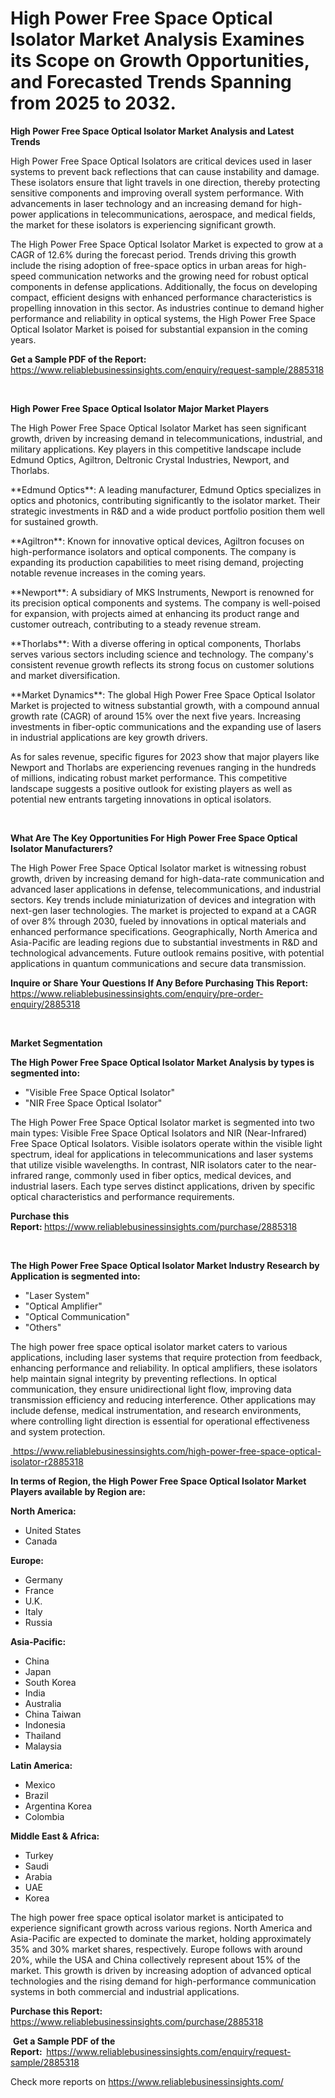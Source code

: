 <p><h1>High Power Free Space Optical Isolator Market Analysis Examines its Scope on Growth Opportunities, and Forecasted Trends Spanning from 2025 to 2032.</h1></p><p><strong>High Power Free Space Optical Isolator Market Analysis and Latest Trends</strong></p>
<p><p>High Power Free Space Optical Isolators are critical devices used in laser systems to prevent back reflections that can cause instability and damage. These isolators ensure that light travels in one direction, thereby protecting sensitive components and improving overall system performance. With advancements in laser technology and an increasing demand for high-power applications in telecommunications, aerospace, and medical fields, the market for these isolators is experiencing significant growth.</p><p>The High Power Free Space Optical Isolator Market is expected to grow at a CAGR of 12.6% during the forecast period. Trends driving this growth include the rising adoption of free-space optics in urban areas for high-speed communication networks and the growing need for robust optical components in defense applications. Additionally, the focus on developing compact, efficient designs with enhanced performance characteristics is propelling innovation in this sector. As industries continue to demand higher performance and reliability in optical systems, the High Power Free Space Optical Isolator Market is poised for substantial expansion in the coming years.</p></p>
<p><strong>Get a Sample PDF of the Report:&nbsp;</strong> <a href="https://www.reliablebusinessinsights.com/enquiry/request-sample/2885318?utm_campaign=2289&utm_medium=2&utm_source=Github&utm_content=ia&utm_term=13032025&utm_id=high-power-free-space-optical-isolator">https://www.reliablebusinessinsights.com/enquiry/request-sample/2885318</a></p>
<p>&nbsp;</p>
<p><strong>High Power Free Space Optical Isolator Major Market Players</strong></p>
<p><p>The High Power Free Space Optical Isolator Market has seen significant growth, driven by increasing demand in telecommunications, industrial, and military applications. Key players in this competitive landscape include Edmund Optics, Agiltron, Deltronic Crystal Industries, Newport, and Thorlabs.</p><p>**Edmund Optics**: A leading manufacturer, Edmund Optics specializes in optics and photonics, contributing significantly to the isolator market. Their strategic investments in R&D and a wide product portfolio position them well for sustained growth.</p><p>**Agiltron**: Known for innovative optical devices, Agiltron focuses on high-performance isolators and optical components. The company is expanding its production capabilities to meet rising demand, projecting notable revenue increases in the coming years.</p><p>**Newport**: A subsidiary of MKS Instruments, Newport is renowned for its precision optical components and systems. The company is well-poised for expansion, with projects aimed at enhancing its product range and customer outreach, contributing to a steady revenue stream.</p><p>**Thorlabs**: With a diverse offering in optical components, Thorlabs serves various sectors including science and technology. The company's consistent revenue growth reflects its strong focus on customer solutions and market diversification.</p><p>**Market Dynamics**: The global High Power Free Space Optical Isolator Market is projected to witness substantial growth, with a compound annual growth rate (CAGR) of around 15% over the next five years. Increasing investments in fiber-optic communications and the expanding use of lasers in industrial applications are key growth drivers.</p><p>As for sales revenue, specific figures for 2023 show that major players like Newport and Thorlabs are experiencing revenues ranging in the hundreds of millions, indicating robust market performance. This competitive landscape suggests a positive outlook for existing players as well as potential new entrants targeting innovations in optical isolators.</p></p>
<p>&nbsp;</p>
<p><strong>What Are The Key Opportunities For High Power Free Space Optical Isolator Manufacturers?</strong></p>
<p><p>The High Power Free Space Optical Isolator market is witnessing robust growth, driven by increasing demand for high-data-rate communication and advanced laser applications in defense, telecommunications, and industrial sectors. Key trends include miniaturization of devices and integration with next-gen laser technologies. The market is projected to expand at a CAGR of over 8% through 2030, fueled by innovations in optical materials and enhanced performance specifications. Geographically, North America and Asia-Pacific are leading regions due to substantial investments in R&D and technological advancements. Future outlook remains positive, with potential applications in quantum communications and secure data transmission.</p></p>
<p><strong>Inquire or Share Your Questions If Any Before Purchasing This Report:</strong> <a href="https://www.reliablebusinessinsights.com/enquiry/pre-order-enquiry/2885318?utm_campaign=2289&utm_medium=2&utm_source=Github&utm_content=ia&utm_term=13032025&utm_id=high-power-free-space-optical-isolator">https://www.reliablebusinessinsights.com/enquiry/pre-order-enquiry/2885318</a></p>
<p>&nbsp;</p>
<p><strong>Market Segmentation</strong></p>
<p><strong>The High Power Free Space Optical Isolator Market Analysis by types is segmented into:</strong></p>
<p><ul><li>"Visible Free Space Optical Isolator"</li><li>"NIR Free Space Optical Isolator"</li></ul></p>
<p><p>The High Power Free Space Optical Isolator market is segmented into two main types: Visible Free Space Optical Isolators and NIR (Near-Infrared) Free Space Optical Isolators. Visible isolators operate within the visible light spectrum, ideal for applications in telecommunications and laser systems that utilize visible wavelengths. In contrast, NIR isolators cater to the near-infrared range, commonly used in fiber optics, medical devices, and industrial lasers. Each type serves distinct applications, driven by specific optical characteristics and performance requirements.</p></p>
<p><strong>Purchase this Report:&nbsp;</strong><a href="https://www.reliablebusinessinsights.com/purchase/2885318?utm_campaign=2289&utm_medium=2&utm_source=Github&utm_content=ia&utm_term=13032025&utm_id=high-power-free-space-optical-isolator">https://www.reliablebusinessinsights.com/purchase/2885318</a></p>
<p>&nbsp;</p>
<p><strong>The High Power Free Space Optical Isolator Market Industry Research by Application is segmented into:</strong></p>
<p><ul><li>"Laser System"</li><li>"Optical Amplifier"</li><li>"Optical Communication"</li><li>"Others"</li></ul></p>
<p><p>The high power free space optical isolator market caters to various applications, including laser systems that require protection from feedback, enhancing performance and reliability. In optical amplifiers, these isolators help maintain signal integrity by preventing reflections. In optical communication, they ensure unidirectional light flow, improving data transmission efficiency and reducing interference. Other applications may include defense, medical instrumentation, and research environments, where controlling light direction is essential for operational effectiveness and system protection.</p></p>
<p><a href="https://www.reliablebusinessinsights.com/high-power-free-space-optical-isolator-r2885318?utm_campaign=2289&utm_medium=2&utm_source=Github&utm_content=ia&utm_term=13032025&utm_id=high-power-free-space-optical-isolator">&nbsp;https://www.reliablebusinessinsights.com/high-power-free-space-optical-isolator-r2885318</a></p>
<p><strong>In terms of Region, the High Power Free Space Optical Isolator Market Players available by Region are:</strong></p>
<p>
    <p> <strong> North America: </strong>
        <ul>
            <li>United States</li>
            <li>Canada</li>
        </ul>
        </p> 
    <p> <strong> Europe: </strong>
        <ul>
            <li>Germany</li>
            <li>France</li>
            <li>U.K.</li>
            <li>Italy</li>
            <li>Russia</li>
        </ul>
        </p> 
    <p> <strong> Asia-Pacific: </strong>
        <ul>
            <li>China</li>
            <li>Japan</li>
            <li>South Korea</li>
            <li>India</li>
            <li>Australia</li>
            <li>China Taiwan</li>
            <li>Indonesia</li>
            <li>Thailand</li>
            <li>Malaysia</li>
        </ul>
        </p> 
    <p> <strong> Latin America: </strong>
        <ul>
            <li>Mexico</li>
            <li>Brazil</li>
            <li>Argentina Korea</li>
            <li>Colombia</li>
        </ul>
        </p> 
    <p> <strong> Middle East & Africa: </strong>
        <ul>
            <li>Turkey</li>
            <li>Saudi</li>
            <li>Arabia</li>
            <li>UAE</li>
            <li>Korea</li>
        </ul>
    </p>
    </p>
<p><p>The high power free space optical isolator market is anticipated to experience significant growth across various regions. North America and Asia-Pacific are expected to dominate the market, holding approximately 35% and 30% market shares, respectively. Europe follows with around 20%, while the USA and China collectively represent about 15% of the market. This growth is driven by increasing adoption of advanced optical technologies and the rising demand for high-performance communication systems in both commercial and industrial applications.</p></p>
<p><strong>Purchase this Report: </strong><a href="https://www.reliablebusinessinsights.com/purchase/2885318?utm_campaign=2289&utm_medium=2&utm_source=Github&utm_content=ia&utm_term=13032025&utm_id=high-power-free-space-optical-isolator">https://www.reliablebusinessinsights.com/purchase/2885318</a></p>
<p>&nbsp;<strong>Get a Sample PDF of the Report:&nbsp;&nbsp;</strong><a href="https://www.reliablebusinessinsights.com/enquiry/request-sample/2885318?utm_campaign=2289&utm_medium=2&utm_source=Github&utm_content=ia&utm_term=13032025&utm_id=high-power-free-space-optical-isolator">https://www.reliablebusinessinsights.com/enquiry/request-sample/2885318</a></p>
<p><strong></strong></p>
<p>Check more reports on <a href="https://www.reliablebusinessinsights.com/?utm_campaign=2289&utm_medium=2&utm_source=Github&utm_content=ia&utm_term=13032025&utm_id=high-power-free-space-optical-isolator">https://www.reliablebusinessinsights.com/</a></p>